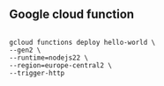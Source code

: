 
## Google cloud function

```

gcloud functions deploy hello-world \
--gen2 \
--runtime=nodejs22 \
--region=europe-central2 \
--trigger-http 
```